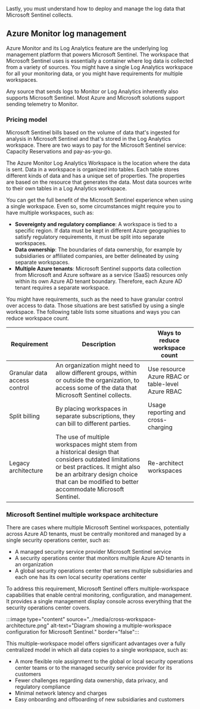Lastly, you must understand how to deploy and manage the log data that Microsoft Sentinel collects.

## Azure Monitor log management

Azure Monitor and its Log Analytics feature are the underlying log management platform that powers Microsoft Sentinel. The workspace that Microsoft Sentinel uses is essentially a container where log data is collected from a variety of sources. You might have a single Log Analytics workspace for all your monitoring data, or you might have requirements for multiple workspaces.

Any source that sends logs to Monitor or Log Analytics inherently also supports Microsoft Sentinel. Most Azure and Microsoft solutions support sending telemetry to Monitor.

### Pricing model

Microsoft Sentinel bills based on the volume of data that's ingested for analysis in Microsoft Sentinel and that's stored in the Log Analytics workspace. There are two ways to pay for the Microsoft Sentinel service: Capacity Reservations and pay-as-you-go.

The Azure Monitor Log Analytics Workspace is the location where the data is sent. Data in a workspace is organized into tables. Each table stores different kinds of data and has a unique set of properties. The properties are based on the resource that generates the data. Most data sources write to their own tables in a Log Analytics workspace.

You can get the full benefit of the Microsoft Sentinel experience when using a single workspace. Even so, some circumstances might require you to have multiple workspaces, such as:

- **Sovereignty and regulatory compliance**: A workspace is tied to a specific region. If data must be kept in different Azure geographies to satisfy regulatory requirements, it must be split into separate workspaces.
- **Data ownership**: The boundaries of data ownership, for example by subsidiaries or affiliated companies, are better delineated by using separate workspaces.
- **Multiple Azure tenants**: Microsoft Sentinel supports data collection from Microsoft and Azure software as a service (SaaS) resources only within its own Azure AD tenant boundary. Therefore, each Azure AD tenant requires a separate workspace.

You might have requirements, such as the need to have granular control over access to data. Those situations are best satisfied by using a single workspace. The following table lists some situations and ways you can reduce workspace count.

|Requirement|Description|Ways to reduce workspace count|
|---|---|---|
|Granular data access control|An organization might need to allow different groups, within or outside the organization, to access some of the data that Microsoft Sentinel collects.|Use resource Azure RBAC or table-level Azure RBAC|
|Split billing|By placing workspaces in separate subscriptions, they can bill to different parties.|Usage reporting and cross-charging|
|Legacy architecture|The use of multiple workspaces might stem from a historical design that considers outdated limitations or best practices. It might also be an arbitrary design choice that can be modified to better accommodate Microsoft Sentinel.|Re-architect workspaces|

### Microsoft Sentinel multiple workspace architecture

There are cases where multiple Microsoft Sentinel workspaces, potentially across Azure AD tenants, must be centrally monitored and managed by a single security operations center, such as:

- A managed security service provider Microsoft Sentinel service
- A security operations center that monitors multiple Azure AD tenants in an organization
- A global security operations center that serves multiple subsidiaries and each one has its own local security operations center

To address this requirement, Microsoft Sentinel offers multiple-workspace capabilities that enable central monitoring, configuration, and management. It provides a single management display console across everything that the security operations center covers.

:::image type="content" source="../media/cross-workspace-architecture.png" alt-text="Diagram showing a multiple-workspace configuration for Microsoft Sentinel." border="false":::

This multiple-workspace model offers significant advantages over a fully centralized model in which all data copies to a single workspace, such as:

- A more flexible role assignment to the global or local security operations center teams or to the managed security service provider for its customers
- Fewer challenges regarding data ownership, data privacy, and regulatory compliance
- Minimal network latency and charges
- Easy onboarding and offboarding of new subsidiaries and customers
